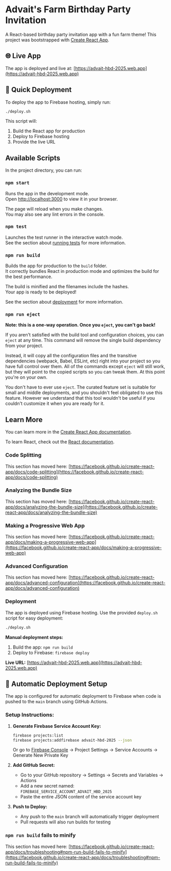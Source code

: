 # Advait's Farm Birthday Party Invitation

A React-based birthday party invitation app with a fun farm theme! This project was bootstrapped with [Create React App](https://github.com/facebook/create-react-app).

## 🌐 Live App

The app is deployed and live at: [https://advait-hbd-2025.web.app](https://advait-hbd-2025.web.app)

## 🚀 Quick Deployment

To deploy the app to Firebase hosting, simply run:

```bash
./deploy.sh
```

This script will:
1. Build the React app for production
2. Deploy to Firebase hosting
3. Provide the live URL

## Available Scripts

In the project directory, you can run:

### `npm start`

Runs the app in the development mode.\
Open [http://localhost:3000](http://localhost:3000) to view it in your browser.

The page will reload when you make changes.\
You may also see any lint errors in the console.

### `npm test`

Launches the test runner in the interactive watch mode.\
See the section about [running tests](https://facebook.github.io/create-react-app/docs/running-tests) for more information.

### `npm run build`

Builds the app for production to the `build` folder.\
It correctly bundles React in production mode and optimizes the build for the best performance.

The build is minified and the filenames include the hashes.\
Your app is ready to be deployed!

See the section about [deployment](https://facebook.github.io/create-react-app/docs/deployment) for more information.

### `npm run eject`

**Note: this is a one-way operation. Once you `eject`, you can't go back!**

If you aren't satisfied with the build tool and configuration choices, you can `eject` at any time. This command will remove the single build dependency from your project.

Instead, it will copy all the configuration files and the transitive dependencies (webpack, Babel, ESLint, etc) right into your project so you have full control over them. All of the commands except `eject` will still work, but they will point to the copied scripts so you can tweak them. At this point you're on your own.

You don't have to ever use `eject`. The curated feature set is suitable for small and middle deployments, and you shouldn't feel obligated to use this feature. However we understand that this tool wouldn't be useful if you couldn't customize it when you are ready for it.

## Learn More

You can learn more in the [Create React App documentation](https://facebook.github.io/create-react-app/docs/getting-started).

To learn React, check out the [React documentation](https://reactjs.org/).

### Code Splitting

This section has moved here: [https://facebook.github.io/create-react-app/docs/code-splitting](https://facebook.github.io/create-react-app/docs/code-splitting)

### Analyzing the Bundle Size

This section has moved here: [https://facebook.github.io/create-react-app/docs/analyzing-the-bundle-size](https://facebook.github.io/create-react-app/docs/analyzing-the-bundle-size)

### Making a Progressive Web App

This section has moved here: [https://facebook.github.io/create-react-app/docs/making-a-progressive-web-app](https://facebook.github.io/create-react-app/docs/making-a-progressive-web-app)

### Advanced Configuration

This section has moved here: [https://facebook.github.io/create-react-app/docs/advanced-configuration](https://facebook.github.io/create-react-app/docs/advanced-configuration)

### Deployment

The app is deployed using Firebase hosting. Use the provided `deploy.sh` script for easy deployment:

```bash
./deploy.sh
```

**Manual deployment steps:**
1. Build the app: `npm run build`
2. Deploy to Firebase: `firebase deploy`

**Live URL:** [https://advait-hbd-2025.web.app](https://advait-hbd-2025.web.app)

## 🔧 Automatic Deployment Setup

The app is configured for automatic deployment to Firebase when code is pushed to the `main` branch using GitHub Actions.

### Setup Instructions:

1. **Generate Firebase Service Account Key:**
   ```bash
   firebase projects:list
   firebase projects:addfirebase advait-hbd-2025 --json
   ```
   Or go to [Firebase Console](https://console.firebase.google.com/project/advait-hbd-2025/settings/serviceaccounts/adminsdk) → Project Settings → Service Accounts → Generate New Private Key

2. **Add GitHub Secret:**
   - Go to your GitHub repository → Settings → Secrets and Variables → Actions
   - Add a new secret named: `FIREBASE_SERVICE_ACCOUNT_ADVAIT_HBD_2025`
   - Paste the entire JSON content of the service account key

3. **Push to Deploy:**
   - Any push to the `main` branch will automatically trigger deployment
   - Pull requests will also run builds for testing

### `npm run build` fails to minify

This section has moved here: [https://facebook.github.io/create-react-app/docs/troubleshooting#npm-run-build-fails-to-minify](https://facebook.github.io/create-react-app/docs/troubleshooting#npm-run-build-fails-to-minify)
